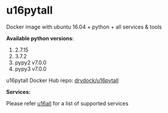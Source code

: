 # u16pytall
Docker image with ubuntu 16.04 + python + all services &amp; tools

**Available python versions**:

1. 2.7.15
2. 3.7.2
3. pypy2 v7.0.0
4. pypy3 v7.0.0

u16pytall Docker Hub repo: [drydock/u16pytall](https://hub.docker.com/r/drydock/u16pytall/)
  
**Services:**

Please refer [u16all](https://github.com/dry-dock/u16all) for a list of supported services
